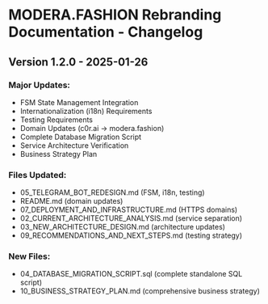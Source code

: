 # MODERA.FASHION Rebranding Documentation - Changelog
## Version 1.2.0 - 2025-01-26

### Major Updates:
- FSM State Management Integration
- Internationalization (i18n) Requirements
- Testing Requirements
- Domain Updates (c0r.ai → modera.fashion)
- Complete Database Migration Script
- Service Architecture Verification
- Business Strategy Plan

### Files Updated:
- 05_TELEGRAM_BOT_REDESIGN.md (FSM, i18n, testing)
- README.md (domain updates)
- 07_DEPLOYMENT_AND_INFRASTRUCTURE.md (HTTPS domains)
- 02_CURRENT_ARCHITECTURE_ANALYSIS.md (service separation)
- 03_NEW_ARCHITECTURE_DESIGN.md (architecture updates)
- 09_RECOMMENDATIONS_AND_NEXT_STEPS.md (testing strategy)

### New Files:
- 04_DATABASE_MIGRATION_SCRIPT.sql (complete standalone SQL script)
- 10_BUSINESS_STRATEGY_PLAN.md (comprehensive business strategy)
